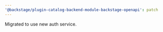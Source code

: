 ```yaml
---
'@backstage/plugin-catalog-backend-module-backstage-openapi': patch
---
```


Migrated to use new auth service.
